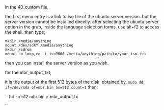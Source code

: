 in the 40_custom file,

the first menu entry is a link to iso file of the ubuntu server version.
but the server version cannot be installed directly.
after selecting the ubuntu server option in the grub,
inside the language selection forms, use alt+f2 to access the shell.
then type;

```
mkdir /media/anything
mount /dev/sdXY /media/anything
mkdir /cdrom
mount -o loop,ro -t iso9660 /media/anything/path/to/your_iso.iso

```
then you can install the server version as you wish.


for the mbr_output_txt;

it is the output of the first 512 bytes of the disk.
obtained by,
``
sudo dd if=/dev/sda of=mbr.bin bs=512 count=1
``
then;

``
hd -n 512 mbr.bin > mbr_output.tx

``

